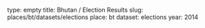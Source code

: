 type: empty
title: Bhutan / Election Results
slug: places/bt/datasets/elections
place: bt
dataset: elections
year: 2014
